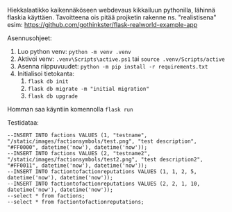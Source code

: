 Hiekkalaatikko kaikennäköseen webdevaus kikkailuun pythonilla, lähinnä flaskia käyttäen.
Tavoitteena ois pitää projketin rakenne ns. "realistisena" esim: https://github.com/gothinkster/flask-realworld-example-app

Asennusohjeet:
1. Luo python venv: ``python -m venv .venv``
2. Aktivoi venv: ``.venv\Scripts\active.ps1`` tai ``source .venv/Scripts/active``
3. Asenna riippuvuudet: ``python -m pip install -r requirements.txt``
4. Initialisoi tietokanta:
   1. ``flask db init``
   2. ``flask db migrate -m "initial migration"``
   3. ``flask db upgrade``

Homman saa käyntiin komennolla ``flask run``

Testidataa:
```
--INSERT INTO factions VALUES (1, "testname", "/static/images/factionsymbols/test.png", "test description", "#FF0000", datetime('now'), datetime('now'));
--INSERT INTO factions VALUES (2, "testname2", "/static/images/factionsymbols/test2.png", "test description2", "#FF0011", datetime('now'), datetime('now'));
--INSERT INTO factiontofactionreputations VALUES (1, 1, 2, 5, datetime('now'), datetime('now'));
--INSERT INTO factiontofactionreputations VALUES (2, 2, 1, 10, datetime('now'), datetime('now'));
--select * from factions;
--select * from factiontofactionreputations;
```